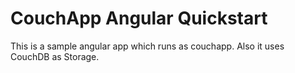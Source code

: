 CouchApp Angular Quickstart
===========================

This is a sample angular app which runs as couchapp. Also it uses CouchDB as Storage.

